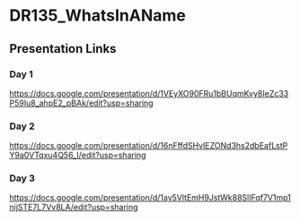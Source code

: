 # DR135_WhatsInAName

## Presentation Links

### Day 1
https://docs.google.com/presentation/d/1VEyXO90FRu1bBUqmKvy8IeZc33P59Iu8_ahpE2_pBAk/edit?usp=sharing
### Day 2
https://docs.google.com/presentation/d/16nFffdSHvIEZONd3hs2dbEafLstPY9a0VTqxu4Q56_I/edit?usp=sharing
### Day 3
https://docs.google.com/presentation/d/1ay5VltEmH9JstWk88SlIFqf7V1mp1nijSTE7L7Vv8LA/edit?usp=sharing
